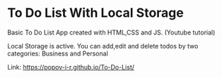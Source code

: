 # To Do List With Local Storage
 Basic To Do List App created with HTML,CSS and JS. (Youtube tutorial)

Local Storage is active.
You can add,edit and delete todos by two categories:
Business and Personal

Link:
https://popov-i-r.github.io/To-Do-List/
